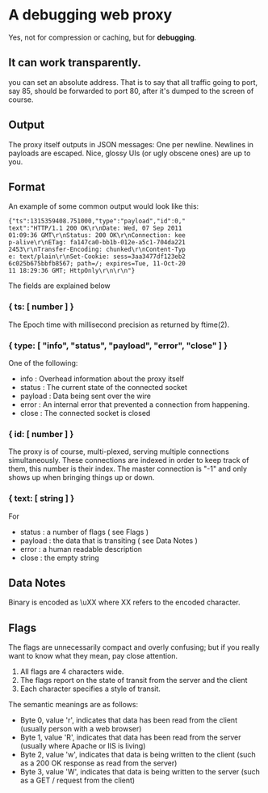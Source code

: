 # A debugging web proxy
Yes, not for compression or caching, but for **debugging**.

## It can work transparently.
you can set an absolute address.  That is to say that all traffic going to port, say 85, should be forwarded 
to port 80, after it's dumped to the screen of course.

## Output
The proxy itself outputs in JSON messages: One per newline. Newlines in payloads are escaped. Nice, glossy UIs (or ugly obscene ones) are up to you.

## Format
An example of some common output would look like this:

    {"ts":1315359408.751000,"type":"payload","id":0,"
    text":"HTTP/1.1 200 OK\r\nDate: Wed, 07 Sep 2011 
    01:09:36 GMT\r\nStatus: 200 OK\r\nConnection: kee
    p-alive\r\nETag: fa147ca0-bb1b-012e-a5c1-704da221
    2453\r\nTransfer-Encoding: chunked\r\nContent-Typ
    e: text/plain\r\nSet-Cookie: sess=3aa3477df123eb2
    6c025b675bbfb8567; path=/; expires=Tue, 11-Oct-20
    11 18:29:36 GMT; HttpOnly\r\n\r\n"}

The fields are explained below

### { ts: [ number ] }
The Epoch time with millisecond precision as returned by ftime(2).

### { type: [ "info", "status", "payload", "error", "close" ] }
One of the following:

 * info : Overhead information about the proxy itself
 * status : The current state of the connected socket
 * payload : Data being sent over the wire
 * error : An internal error that prevented a connection from happening.
 * close : The connected socket is closed

### { id: [ number ] }
The proxy is of course, multi-plexed, serving multiple connections simultaneously.  These connections are indexed in order to keep track of them, this number is their index. 
The master connection is "-1" and only shows up when bringing things up or down.

### { text: [ string ] }

For 

 * status : a number of flags ( see Flags )
 * payload : the data that is transiting ( see Data Notes )
 * error : a human readable description
 * close : the empty string

## Data Notes
Binary is encoded as \uXX where XX refers to the encoded character.

## Flags
The flags are unnecessarily compact and overly confusing; but if you really want to know what they mean, pay close attention.

 1. All flags are 4 characters wide.
 2. The flags report on the state of transit from the server and the client
 3. Each character specifies a style of transit.

The semantic meanings are as follows:

 * Byte 0, value 'r', indicates that data has been read from the client (usually person with a web browser)
 * Byte 1, value 'R', indicates that data has been read from the server (usually where Apache or IIS is living)
 * Byte 2, value 'w', indicates that data is being written to the client (such as a 200 OK response as read from the server)
 * Byte 3, value 'W', indicates that data is being written to the server (such as a GET / request from the client)

